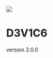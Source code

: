 <img src="https://cdn.discordapp.com/attachments/752719041025540127/1016284855849455647/img.png?width=955&height=464">

# D3V1C6

version 2.0.0
